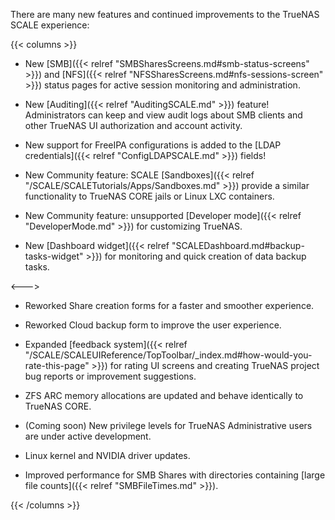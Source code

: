 &NewLine;

There are many new features and continued improvements to the TrueNAS SCALE experience:

{{< columns >}}

* New [SMB]({{< relref "SMBSharesScreens.md#smb-status-screens" >}}) and [NFS]({{< relref "NFSSharesScreens.md#nfs-sessions-screen" >}}) status pages for active session monitoring and administration.

* New [Auditing]({{< relref "AuditingSCALE.md" >}}) feature! Administrators can keep and view audit logs about SMB clients and other TrueNAS UI authorization and account activity.

* New support for FreeIPA configurations is added to the [LDAP credentials]({{< relref "ConfigLDAPSCALE.md" >}}) fields!

* New Community feature: SCALE [Sandboxes]({{< relref "/SCALE/SCALETutorials/Apps/Sandboxes.md" >}}) provide a similar functionality to TrueNAS CORE jails or Linux LXC containers.

* New Community feature: unsupported [Developer mode]({{< relref "DeveloperMode.md" >}}) for customizing TrueNAS.

* New [Dashboard widget]({{< relref "SCALEDashboard.md#backup-tasks-widget" >}}) for monitoring and quick creation of data backup tasks.

<!-- Commenting out Syncthing Migration Content until Enterprise app updated. Expected before RC.1 or .0. Keyword: SyncDraft  -->
<!-- Remove comments and fix relref link below when ready to make live -->
<!-- 
* Third-Party SMB Data Migration relref "DataMigrationSyncthing.md" from external sources
-->
<--->
* Reworked Share creation forms for a faster and smoother experience.

* Reworked Cloud backup form to improve the user experience.

* Expanded [feedback system]({{< relref "/SCALE/SCALEUIReference/TopToolbar/_index.md#how-would-you-rate-this-page" >}}) for rating UI screens and creating TrueNAS project bug reports or improvement suggestions.

* ZFS ARC memory allocations are updated and behave identically to TrueNAS CORE.

* (Coming soon) New privilege levels for TrueNAS Administrative users are under active development.

* Linux kernel and NVIDIA driver updates.

* Improved performance for SMB Shares with directories containing [large file counts]({{< relref "SMBFileTimes.md" >}}).

{{< /columns >}}
